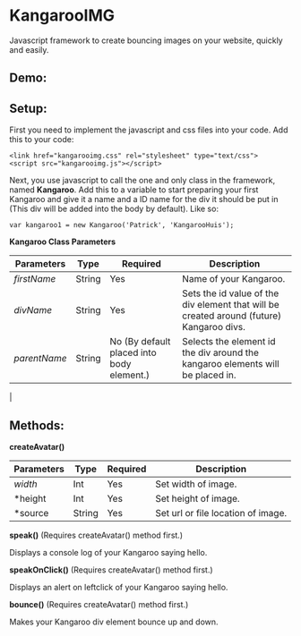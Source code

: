 # KangarooIMG
Javascript framework to create bouncing images on your website, quickly and easily.


Demo:
--------------


Setup:
--------------
First you need to implement the javascript and css files into your code. Add this to your code:

	<link href="kangarooimg.css" rel="stylesheet" type="text/css">
	<script src="kangarooimg.js"></script>

Next, you use javascript to call the one and only class in the framework, named **Kangaroo**. Add this to a variable to start preparing your first Kangaroo and give it a name and a ID name for the div it should be put in (This div will be added into the body by default). Like so:

	var kangaroo1 = new Kangaroo('Patrick', 'KangarooHuis');

**Kangaroo Class Parameters**

| **Parameters** | **Type** | **Required**                              | **Description**   |
| -------------- | -------- | ----------------------------------------- | ----------------- |
|   *firstName*  | String   | Yes                 					    | Name of your Kangaroo.           |
|   *divName*    | String   | Yes                   					| Sets the id value of the div element that will be created around (future) Kangaroo divs.|
|  *parentName*  | String   | No (By default placed into body element.) | Selects the element id the div around the kangaroo elements will be placed in.  
|

Methods:
--------------
**createAvatar()**

| **Parameters** | **Type** | **Required** | **Description** |
| -------------- | -------- | ------------ | --------------- |
| *width*        | Int      | Yes          | Set width of image. |
| *height        | Int      | Yes          | Set height of image. |
| *source		 | String   | Yes          | Set url or file location of image. |


**speak()** (Requires createAvatar() method first.)

Displays a console log of your Kangaroo saying hello.


**speakOnClick()** (Requires createAvatar() method first.)

Displays an alert on leftclick of your Kangaroo saying hello.


**bounce()** (Requires createAvatar() method first.)

Makes your Kangaroo div element bounce up and down. 